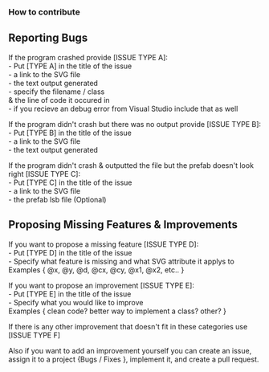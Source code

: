 ### How to contribute

## Reporting Bugs  

  If the program crashed provide [ISSUE TYPE A]:  
          - Put [TYPE A] in the title of the issue  
          - a link to the SVG file  
          - the text output generated  
          - specify the filename / class  
          & the line of code it occured in  
      - if you recieve an debug error from Visual Studio include that as well  
    
  If the program didn't crash but there was no output provide [ISSUE TYPE B]:  
          - Put [TYPE B] in the title of the issue  
          - a link to the SVG file  
          - the text output generated  
  
  If the program didn't crash & outputted the file but the prefab doesn't look right [ISSUE TYPE C]:  
          - Put [TYPE C] in the title of the issue  
          - a link to the SVG file  
          - the prefab lsb file (Optional)  

## Proposing Missing Features & Improvements
  If you want to propose a missing feature [ISSUE TYPE D]:  
          - Put [TYPE D] in the title of the issue  
          - Specify what feature is missing and what SVG attribute it applys to  
              Examples { @x, @y, @d, @cx, @cy, @x1, @x2, etc.. }  
            
  If you want to propose an improvement [ISSUE TYPE E]:  
          - Put [TYPE E] in the title of the issue  
          - Specify what you would like to improve  
              Examples { clean code? better way to implement a class? other? }  
    
  If there is any other improvement that doesn't fit in these categories use [ISSUE TYPE F]  
  
  Also if you want to add an improvement yourself you can create an issue, assign it to a project {Bugs / Fixes }, implement it, and create a pull request.  
      
